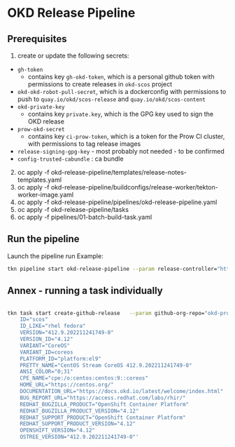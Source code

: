 # OKD Release Pipeline

## Prerequisites
1. create or update the following secrets:
* `gh-token`
  * contains key `gh-okd-token`, which is a personal github token with permissions to create releases in `okd-scos` project
* `okd-okd-robot-pull-secret`, which is a dockerconfig with permissions to push to `quay.io/okd/scos-release` and `quay.io/okd/scos-content`
* `okd-private-key`
  * contains key `private.key`, which is the GPG key used to sign the OKD release
* `prow-okd-secret`
  * contains key `ci-prow-token`, which is a token for the Prow CI cluster, with permissions to tag release images
* `release-signing-gpg-key` - most probably not needed - to be confirmed
* `config-trusted-cabundle` : ca bundle
2. oc apply -f okd-release-pipeline/templates/release-notes-templates.yaml
3. oc apply -f okd-release-pipeline/buildconfigs/release-worker/tekton-worker-image.yaml
4. oc apply -f okd-release-pipeline/pipelines/okd-release-pipeline.yaml
5. oc apply -f okd-release-pipeline/tasks
6. oc apply -f pipelines/01-batch-build-task.yaml

## Run the pipeline
Launch the pipeline run
Example: 
```bash
tkn pipeline start okd-release-pipeline --param release-controller="https://origin-release.ci.openshift.org" --param release-stream="4.13.0-0.okd-scos" --param release-imagestream="release-scos" --param content-mirror-pushspec="quay.io/okd/scos-content" --param release-mirror-pushspec="quay.io/okd/scos-release" --param github-org-repo="okd-project/okd-scos" --workspace name=release-binaries,volumeClaimTemplateFile=templates/claimTemplate.yaml  --pipeline-timeout 4h 

```

## Annex - running a task individually
```bash

tkn task start create-github-release   --param github-org-repo="okd-project/okd-scos"    --param github-token-secret-key="gh-okd-token"    --param github-token-secret-name="gh-token"    --param gpg-key-id="maintainers@okd.io"    --param gpg-secret-key-name="private.key"    --param gpg-secret-name="okd-private-key"    --param mirrored-release-pullspec="quay.io/okd/scos-release:4.12.0-0.okd-scos-2022-12-02-083740"    --param release-name="4.12.0-0.okd-scos-2022-12-02-083740"    --param os-release='NAME="CentOS Stream CoreOS"
    ID="scos"
    ID_LIKE="rhel fedora"
    VERSION="412.9.202211241749-0"
    VERSION_ID="4.12"
    VARIANT="CoreOS"
    VARIANT_ID=coreos
    PLATFORM_ID="platform:el9"
    PRETTY_NAME="CentOS Stream CoreOS 412.9.202211241749-0"
    ANSI_COLOR="0;31"
    CPE_NAME="cpe:/o:centos:centos:9::coreos"
    HOME_URL="https://centos.org/"
    DOCUMENTATION_URL="https://docs.okd.io/latest/welcome/index.html"
    BUG_REPORT_URL="https://access.redhat.com/labs/rhir/"
    REDHAT_BUGZILLA_PRODUCT="OpenShift Container Platform"
    REDHAT_BUGZILLA_PRODUCT_VERSION="4.12"
    REDHAT_SUPPORT_PRODUCT="OpenShift Container Platform"
    REDHAT_SUPPORT_PRODUCT_VERSION="4.12"
    OPENSHIFT_VERSION="4.12"
    OSTREE_VERSION="412.9.202211241749-0"'
```
